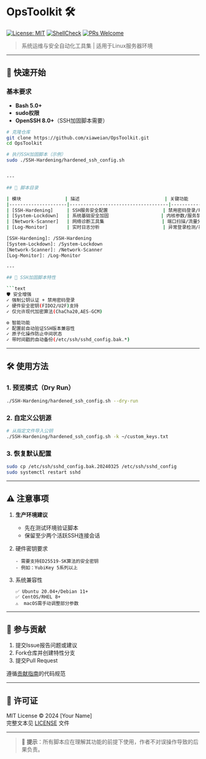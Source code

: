 # OpsToolkit 🛠️

[![License: MIT](https://img.shields.io/badge/License-MIT-blue.svg)](https://opensource.org/licenses/MIT)
[![ShellCheck](https://github.com/xiaweian/OpsToolkit/actions/workflows/shellcheck.yml/badge.svg)](https://github.com/xiaweian/OpsToolkit/actions)
[![PRs Welcome](https://img.shields.io/badge/PRs-welcome-brightgreen.svg)](https://makeapullrequest.com)

> 系统运维与安全自动化工具集 | 适用于Linux服务器环境

---

## 🚀 快速开始

### 基本要求
- **Bash 5.0+**
- **sudo权限**
- **OpenSSH 8.0+**（SSH加固脚本需要）

```bash
# 克隆仓库
git clone https://github.com/xiaweian/OpsToolkit.git
cd OpsToolkit

# 执行SSH加固脚本（示例）
sudo ./SSH-Hardening/hardened_ssh_config.sh


---

## 📂 脚本目录

| 模块                | 描述                               | 关键功能                          |
|---------------------|------------------------------------|-----------------------------------|
| [SSH-Hardening]     | SSH服务安全配置                    | 禁用密码登录/FIDO2支持/加密算法   |
| [System-Lockdown]   | 系统基础安全加固                   | 内核参数/服务禁用/文件权限        |
| [Network-Scanner]   | 网络诊断工具集                     | 端口扫描/流量分析/连接监控        |
| [Log-Monitor]       | 实时日志分析                       | 异常登录检测/暴力破解防护         |

[SSH-Hardening]: /SSH-Hardening
[System-Lockdown]: /System-Lockdown
[Network-Scanner]: /Network-Scanner
[Log-Monitor]: /Log-Monitor

---

## 🔐 SSH加固脚本特性

```text
🛡️ 安全增强
✓ 强制公钥认证 + 禁用密码登录
✓ 硬件安全密钥(FIDO2/U2F)支持
✓ 仅允许现代加密算法(ChaCha20,AES-GCM)

⚙️ 智能功能
✓ 配置前自动验证SSH版本兼容性
✓ 原子化操作防止中间状态
✓ 带时间戳的自动备份(/etc/ssh/sshd_config.bak.*)
```

---

## 🛠️ 使用方法

### 1. 预览模式（Dry Run）
```bash
./SSH-Hardening/hardened_ssh_config.sh --dry-run
```

### 2. 自定义公钥源
```bash
# 从指定文件导入公钥
./SSH-Hardening/hardened_ssh_config.sh -k ~/custom_keys.txt
```

### 3. 恢复默认配置
```bash
sudo cp /etc/ssh/sshd_config.bak.20240325 /etc/ssh/sshd_config
sudo systemctl restart sshd
```

---

## ⚠️ 注意事项

1. **生产环境建议**  
   - 先在测试环境验证脚本
   - 保留至少两个活跃SSH连接会话

2. 硬件密钥要求  
   ```text
   - 需要支持ED25519-SK算法的安全密钥
   - 例如：YubiKey 5系列以上
   ```

3. 系统兼容性  
   ```text
   ✅ Ubuntu 20.04+/Debian 11+
   ✅ CentOS/RHEL 8+
   ⚠️  macOS需手动调整部分参数
   ```

---

## 🤝 参与贡献

1. 提交Issue报告问题或建议
2. Fork仓库并创建特性分支
3. 提交Pull Request

遵循[贡献指南](CONTRIBUTING.md)的代码规范

---

## 📜 许可证

MIT License © 2024 [Your Name]  
完整文本见 [LICENSE](LICENSE) 文件

---

> 📌 **提示**：所有脚本应在理解其功能的前提下使用，作者不对误操作导致的后果负责。
```
